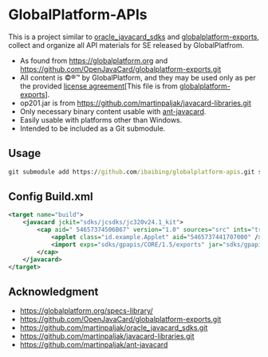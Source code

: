 # GlobalPlatform-APIs
This is a project similar to [oracle_javacard_sdks](https://github.com/martinpaljak/oracle_javacard_sdks.git) and [globalplatform-exports](https://github.com/OpenJavaCard/globalplatform-exports.git), collect and organize all API materials for SE released by GlobalPlatfrom.

- As found from https://globalplatform.org and https://github.com/OpenJavaCard/globalplatform-exports.git
- All content is &copy;&reg;&trade; by GlobalPlatform, and they may be used only as per the provided [license agreement](GP-Specification-License-Agreement.pdf)[This file is from [globalplatform-exports](https://github.com/OpenJavaCard/globalplatform-exports.git)].
- op201.jar is from https://github.com/martinpaljak/javacard-libraries.git
- Only necessary binary content usable with [ant-javacard](https://github.com/martinpaljak/ant-javacard).
- Easily usable with platforms other than Windows.
- Intended to be included as a Git submodule.



## Usage

```bat
git submodule add https://github.com/ibaibing/globalplatform-apis.git sdks/gpapis
```



## Config Build.xml

```xml
<target name="build">
    <javacard jckit="sdks/jcsdks/jc320v24.1_kit">
        <cap aid=" 54657374506B67" version="1.0" sources="src" ints="true" strip="true" debug="true" verify="true">
            <applet class="id.example.Applet" aid="5465737441707000" />
            <import exps="sdks/gpapis/CORE/1.5/exports" jar="sdks/gpapis/CORE/1.5/gpapi-globalplatform.jar"/>
        </cap>
    </javacard>
</target>
```



## Acknowledgment

- https://globalplatform.org/specs-library/
- https://github.com/OpenJavaCard/globalplatform-exports.git
- https://github.com/martinpaljak/oracle_javacard_sdks.git
- https://github.com/martinpaljak/javacard-libraries.git
- https://github.com/martinpaljak/ant-javacard

